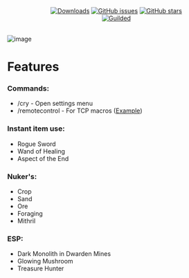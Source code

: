 <div align="center">
    <a href="https://github.com/Nekiplay/Hypixel-Cry/releases"><img src="https://img.shields.io/github/downloads/Nekiplay/Hypixel-Cry/total" alt="Downloads"/></a>
	<a href="https://GitHub.com/Nekiplay/Hypixel-Cry/issues/"><img src="https://img.shields.io/github/issues/Nekiplay/Hypixel-Cry" alt="GitHub issues"/></a>
	<a href="https://github.com/Nekiplay/Hypixel-Cry/stargazers"><img src="https://badgen.net/github/stars/Nekiplay/Hypixel-Cry" alt="GitHub stars"/></a>
	<br>
  	<a href="https://www.guilded.gg/i/27dAlJKk"><img src="https://img.shields.io/badge/suport/help-guilded-brightgreen" alt="Guilded"/></a>
	<br/><br/>
</div>

![image](https://github.com/user-attachments/assets/293cbcd8-b619-4363-ac11-1bbebe2f5986)

# Features
### Commands:
- /cry - Open settings menu
- /remotecontrol - For TCP macros ([Example](https://github.com/Nekiplay/Hypixel-Cry-Macro-Client-Example))
### Instant item use:
- Rogue Sword
- Wand of Healing
- Aspect of the End

### Nuker's:
- Crop
- Sand
- Ore
- Foraging
- Mithril

### ESP:
- Dark Monolith in Dwarden Mines
- Glowing Mushroom
- Treasure Hunter
